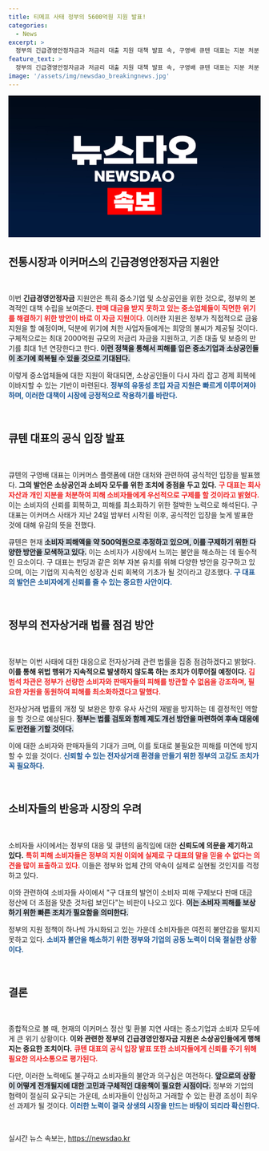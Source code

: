```yaml
---
title: 티메프 사태 정부의 5600억원 지원 발표!
categories:
  - News
excerpt: >
  정부의 긴급경영안정자금과 저금리 대출 지원 대책 발표 속, 구영배 큐텐 대표는 지분 처분 의사를 밝혔지만 피해 소비자들은 여전히 불신을 드러내고 있다. 티몬과 위메프의 정산 지연 사태는 소상공인과 소비자에게 큰 위기를 가져오고 있다.
feature_text: >
  정부의 긴급경영안정자금과 저금리 대출 지원 대책 발표 속, 구영배 큐텐 대표는 지분 처분 의사를 밝혔지만 피해 소비자들은 여전히 불신을 드러내고 있다. 티몬과 위메프의 정산 지연 사태는 소상공인과 소비자에게 큰 위기를 가져오고 있다.
image: '/assets/img/newsdao_breakingnews.jpg'
---
```


<p><img src="/assets/img/newsdao_breakingnews.jpg" alt="bookingtag 속보" /></p>

<h2 data-ke-size="size26">전통시장과 이커머스의 긴급경영안정자금 지원안</h2>

<p data-ke-size="size16">&nbsp;</p>

<p>이번 <b>긴급경영안정자금</b> 지원안은 특히 중소기업 및 소상공인을 위한 것으로, 정부의 본격적인 대책 수립을 보여준다. <b><span style="color: #ee2323;">판매 대금을 받지 못하고 있는 중소업체들이 직면한 위기를 해결하기 위한 방안이 바로 이 자금 지원이다.</span></b> 이러한 지원은 정부가 직접적으로 금융 지원을 할 예정이며, 덕분에 위기에 처한 사업자들에게는 희망의 불씨가 제공될 것이다. 구체적으로는 최대 2000억원 규모의 저금리 자금을 지원하고, 기존 대출 및 보증의 만기를 최대 1년 연장한다고 한다. <b><span style="background-color: #21538527;">이런 정책을 통해서 피해를 입은 중소기업과 소상공인들이 조기에 회복될 수 있을 것으로 기대된다.</span></b> </p>

<p>이렇게 중소업체들에 대한 지원이 확대되면, 소상공인들이 다시 자리 잡고 경제 회복에 이바지할 수 있는 기반이 마련된다. <b><span style="color: #1a5490;">정부의 유동성 초입 자금 지원은 빠르게 이루어져야 하며, 이러한 대책이 시장에 긍정적으로 작용하기를 바란다.</span></b> </p>

<p data-ke-size="size16">&nbsp;</p>

<h2 data-ke-size="size26">큐텐 대표의 공식 입장 발표</h2>

<p data-ke-size="size16">&nbsp;</p>

<p>큐텐의 구영배 대표는 이커머스 플랫폼에 대한 대처와 관련하여 공식적인 입장을 발표했다. <b>그의 발언은 소상공인과 소비자 모두를 위한 조치에 중점을 두고 있다.</b> <b><span style="color: #ee2323;">구 대표는 회사 자산과 개인 지분을 처분하여 피해 소비자들에게 우선적으로 구제를 할 것이라고 밝혔다.</span></b> 이는 소비자의 신뢰를 회복하고, 피해를 최소화하기 위한 절박한 노력으로 해석된다. 구 대표는 이커머스 사태가 지난 24일 밤부터 시작된 이후, 공식적인 입장을 늦게 발표한 것에 대해 유감의 뜻을 전했다. </p>

<p>큐텐은 현재 <b><span style="background-color: #21538527;">소비자 피해액을 약 500억원으로 추정하고 있으며, 이를 구제하기 위한 다양한 방안을 모색하고 있다.</span></b> 이는 소비자가 시장에서 느끼는 불안을 해소하는 데 필수적인 요소이다. 구 대표는 펀딩과 같은 외부 자본 유치를 위해 다양한 방안을 강구하고 있으며, 이는 기업의 지속적인 성장과 신뢰 회복의 기초가 될 것이라고 강조했다. <b><span style="color: #1a5490;">구 대표의 발언은 소비자에게 신뢰를 줄 수 있는 중요한 사안이다.</span></b></p>

<p data-ke-size="size16">&nbsp;</p>

<h2 data-ke-size="size26">정부의 전자상거래 법률 점검 방안</h2>

<p data-ke-size="size16">&nbsp;</p>

<p>정부는 이번 사태에 대한 대응으로 전자상거래 관련 법률을 집중 점검하겠다고 밝혔다. <b>이를 통해 위법 행위가 지속적으로 발생하지 않도록 하는 조치가 이루어질 예정이다.</b> <b><span style="color: #ee2323;">김범석 차관은 정부가 선량한 소비자와 판매자들의 피해를 방관할 수 없음을 강조하며, 필요한 자원을 동원하여 피해를 최소화하겠다고 말했다.</span></b> </p>

<p>전자상거래 법률의 개정 및 보완은 향후 유사 사건의 재발을 방지하는 데 결정적인 역할을 할 것으로 예상된다. <b><span style="background-color: #21538527;">정부는 법률 검토와 함께 제도 개선 방안을 마련하여 후속 대응에도 만전을 기할 것이다.</span></b> </p>

<p>이에 대한 소비자와 판매자들의 기대가 크며, 이를 토대로 불필요한 피해를 미연에 방지할 수 있을 것이다. <b><span style="color: #1a5490;">신뢰할 수 있는 전자상거래 환경을 만들기 위한 정부의 고강도 조치가 꼭 필요하다.</span></b></p>

<p data-ke-size="size16">&nbsp;</p>

<h2 data-ke-size="size26">소비자들의 반응과 시장의 우려</h2>

<p data-ke-size="size16">&nbsp;</p>

<p>소비자들 사이에서는 정부의 대응 및 큐텐의 움직임에 대한 <b>신뢰도에 의문을 제기하고 있다.</b> <b><span style="color: #ee2323;">특히 피해 소비자들은 정부의 지원 이외에 실제로 구 대표의 말을 믿을 수 없다는 의견을 많이 표출하고 있다.</span></b> 이들은 정부와 업체 간의 약속이 실제로 실현될 것인지를 걱정하고 있다. </p>

<p>이와 관련하여 소비자들 사이에서 "구 대표의 발언이 소비자 피해 구제보다 판매 대금 정산에 더 초점을 맞춘 것처럼 보인다"는 비판이 나오고 있다. <b><span style="background-color: #21538527;">이는 소비자 피해를 보상하기 위한 빠른 조치가 필요함을 의미한다.</span></b> </p>

<p>정부의 지원 정책이 하나씩 가시화되고 있는 가운데 소비자들은 여전히 불안감을 떨치지 못하고 있다. <b><span style="color: #1a5490;">소비자 불안을 해소하기 위한 정부와 기업의 공동 노력이 더욱 절실한 상황이다.</span></b> </p>

<p data-ke-size="size16">&nbsp;</p>

<h2 data-ke-size="size26">결론</h2>

<p data-ke-size="size16">&nbsp;</p>

<p>종합적으로 볼 때, 현재의 이커머스 정산 및 환불 지연 사태는 중소기업과 소비자 모두에게 큰 위기 상황이다. <b>이와 관련한 정부의 긴급경영안정자금 지원은 소상공인들에게 행해지는 중요한 조치이다.</b> <b><span style="color: #ee2323;">큐텐 대표의 공식 입장 발표 또한 소비자들에게 신뢰를 주기 위해 필요한 의사소통으로 평가된다.</span></b> </p>

<p>다만, 이러한 노력에도 불구하고 소비자들의 불안과 의구심은 여전하다. <b><span style="background-color: #21538527;">앞으로의 상황이 어떻게 전개될지에 대한 고민과 구체적인 대응책이 필요한 시점이다.</span></b> 정부와 기업의 협력이 절실히 요구되는 가운데, 소비자들이 안심하고 거래할 수 있는 환경 조성이 최우선 과제가 될 것이다. <b><span style="color: #1a5490;">이러한 노력이 결국 상생의 시장을 만드는 바탕이 되리라 확신한다.</span></b></p>

<p data-ke-size="size16">&nbsp;</p>
실시간 뉴스 속보는, <a href="https://newsdao.kr" rel="dofollow">https://newsdao.kr</a>


